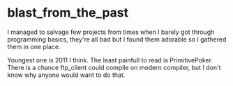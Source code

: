 # blast_from_the_past
I managed to salvage few projects from times when I barely got through programming basics, they're all bad but I found them adorable so I gathered them in one place.

Youngest one is 2011 I think. The least painfull to read is PrimitivePoker. There is a chance ftp_client could compile on modern compiler, but I don't know why anyone would want to do that.
